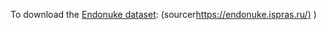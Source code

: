To download the [Endonuke dataset](https://endonuke.ispras.ru/#Downloads): (sourcer[https://endonuke.ispras.ru/)](https://endonuke.ispras.ru/) )
